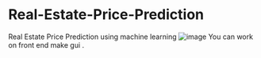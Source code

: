 # Real-Estate-Price-Prediction
Real Estate Price Prediction using machine learning
![image](https://user-images.githubusercontent.com/84559245/167450020-fc71ff16-4fee-480d-a239-703c850c0f1a.png)
You can work on front end make gui .
